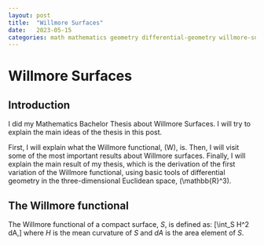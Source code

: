 ```yaml
---
layout: post
title:  "Willmore Surfaces"
date:   2023-05-15
categories: math mathematics geometry differential-geometry willmore-surfaces willmore-functional
---
```


# Willmore Surfaces

## Introduction

I did my Mathematics Bachelor Thesis about Willmore Surfaces. I will try to explain the main ideas of the thesis in this post.

First, I will explain what the Willmore functional, \(W\), is. Then, I will visit some of the most important results about Willmore surfaces. Finally, I will explain the main result of my thesis, which is the derivation of the first variation of the Willmore functional, using basic tools of differential geometry in the three-dimensional Euclidean space, \(\mathbb{R}^3\).

## The Willmore functional

The Willmore functional of a compact surface, $S$, is defined as:
\[\int_S H^2 dA,\]
where $H$ is the mean curvature of $S$ and $dA$ is the area element of $S$.